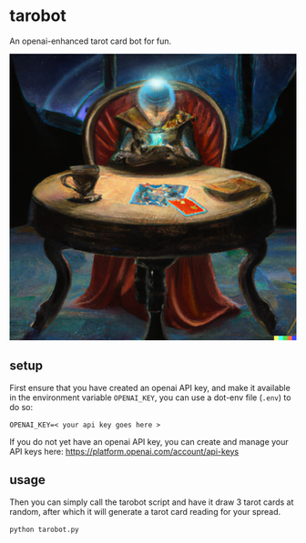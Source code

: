 # tarobot
An openai-enhanced tarot card bot for fun.

![dall-e oil painting of a fortune-telling robot reading a tarot card spread while sitting at a round table with a glowing crystal ball in a dark room](docs/tarobot%20portrait.png)

## setup
First ensure that you have created an openai API key, and make it available in the environment variable
`OPENAI_KEY`, you can use a dot-env file (`.env`) to do so:
```env
OPENAI_KEY=< your api key goes here >
```

If you do not yet have an openai API key, you can create and manage your API keys here:
https://platform.openai.com/account/api-keys


## usage
Then you can simply call the tarobot script and have it draw 3 tarot cards at random, after which
it will generate a tarot card reading for your spread.
```sh
python tarobot.py
```
